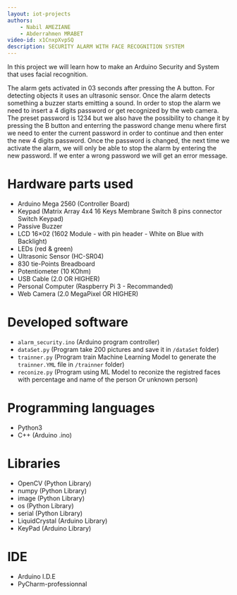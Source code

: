 ```yaml
---
layout: iot-projects
authors:
    - Nabil AMEZIANE
    - Abderrahmen MRABET
video-id: x1CnxpXvpSQ
description: SECURITY ALARM WITH FACE RECOGNITION SYSTEM
---    
```

In this project we will learn how to make an Arduino Security and System that uses facial recognition. 

The alarm gets activated in 03 seconds after pressing the A button. For detecting objects it uses an ultrasonic sensor. Once the alarm detects something a buzzer starts emitting a sound. In order to stop the alarm we need to insert a 4 digits password or get recognized by the web camera. The preset password is 1234 but we also have the possibility to change it by pressing the B button and enterring the password change menu where first we need to enter the current password in order to continue and then enter the new 4 digits password. Once the password is changed, the next time we activate the alarm, we will only be able to stop the alarm by entering the new password. If we enter a wrong password we will get an error message.

# Hardware parts used
* Arduino Mega 2560 (Controller Board)
* Keypad (Matrix Array 4x4 16 Keys Membrane Switch 8 pins connector Switch Keypad)
* Passive Buzzer
* LCD 16×02 (1602 Module - with pin header - White on Blue with Backlight)
* LEDs (red & green)
* Ultrasonic Sensor (HC-SR04)
* 830 tie-Points Breadboard
* Potentiometer (10 KOhm)
* USB Cable (2.0 OR HIGHER) 
* Personal Computer (Raspberry Pi 3 - Recommanded)
* Web Camera (2.0 MegaPixel OR HIGHER)

# Developed software
* `alarm_security.ino` (Arduino program controller)
* `dataSet.py` (Program take 200 pictures and save it in `/dataSet` folder)
* `trainner.py` (Program train Machine Learning Model to generate the `trainner.YML` file in `/trainner` folder)
* `reconize.py` (Program using ML Model to reconize the registred faces with percentage and name of the person Or unknown person)

# Programming languages
* Python3
* C++ (Arduino .ino)	

# Libraries
* OpenCV (Python Library)
* numpy	(Python Library)
* image (Python Library)
* os (Python Library)
* serial (Python Library)
* LiquidCrystal (Arduino Library)
* KeyPad (Arduino Library)

# IDE
* Arduino I.D.E
* PyCharm-professionnal
  
